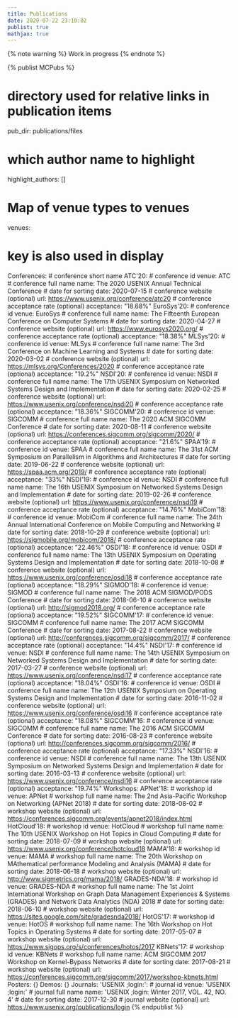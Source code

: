 ```yaml
---
title: Publications
date: 2020-07-22 23:10:02
publist: true
mathjax: true
---
```

{% note warning %}
Work in progress
{% endnote %}

{% publist MCPubs %}
# directory used for relative links in publication items
pub_dir: publications/files
# which author name to highlight
highlight_authors: []
# Map of venue types to venues
venues:
  # key is also used in display
  Conferences:
    # conference short name
    ATC'20:
      # conference id
      venue: ATC
      # conference full name
      name: The 2020 USENIX Annual Technical Conference
      # date for sorting
      date: 2020-07-15
      # conference website (optional)
      url: https://www.usenix.org/conference/atc20
      # conference acceptance rate (optional)
      acceptance: "18.68%"
    EuroSys'20:
      # conference id
      venue: EuroSys
      # conference full name
      name: The Fifteenth European Conference on Computer Systems
      # date for sorting
      date: 2020-04-27
      # conference website (optional)
      url: https://www.eurosys2020.org/
      # conference acceptance rate (optional)
      acceptance: "18.38%"
    MLSys'20:
      # conference id
      venue: MLSys
      # conference full name
      name: The 3rd Conference on Machine Learning and Systems
      # date for sorting
      date: 2020-03-02
      # conference website (optional)
      url: https://mlsys.org/Conferences/2020
      # conference acceptance rate (optional)
      acceptance: "19.2%"
    NSDI'20:
      # conference id
      venue: NSDI
      # conference full name
      name: The 17th USENIX Symposium on Networked Systems Design and Implementation
      # date for sorting
      date: 2020-02-25
      # conference website (optional)
      url: https://www.usenix.org/conference/nsdi20
      # conference acceptance rate (optional)
      acceptance: "18.36%"
    SIGCOMM'20:
      # conference id
      venue: SIGCOMM
      # conference full name
      name: The 2020 ACM SIGCOMM Conference
      # date for sorting
      date: 2020-08-11
      # conference website (optional)
      url: https://conferences.sigcomm.org/sigcomm/2020/
      # conference acceptance rate (optional)
      acceptance: "21.6%"
    SPAA'19:
      # conference id
      venue: SPAA
      # conference full name
      name: The 31st ACM Symposium on Parallelism in Algorithms and Architectures
      # date for sorting
      date: 2019-06-22
      # conference website (optional)
      url: https://spaa.acm.org/2019/
      # conference acceptance rate (optional)
      acceptance: "33%"
    NSDI'19:
      # conference id
      venue: NSDI
      # conference full name
      name: The 16th USENIX Symposium on Networked Systems Design and Implementation
      # date for sorting
      date: 2019-02-26
      # conference website (optional)
      url: https://www.usenix.org/conference/nsdi19
      # conference acceptance rate (optional)
      acceptance: "14.76%"
    MobiCom'18:
      # conference id
      venue: MobiCom
      # conference full name
      name: The 24th Annual International Conference on Mobile Computing and Networking
      # date for sorting
      date: 2018-10-29
      # conference website (optional)
      url: https://sigmobile.org/mobicom/2018/
      # conference acceptance rate (optional)
      acceptance: "22.46%"
    OSDI'18:
      # conference id
      venue: OSDI
      # conference full name
      name: The 13th USENIX Symposium on Operating Systems Design and Implementation
      # date for sorting
      date: 2018-10-08
      # conference website (optional)
      url: https://www.usenix.org/conference/osdi18
      # conference acceptance rate (optional)
      acceptance: "18.29%"
    SIGMOD'18:
      # conference id
      venue: SIGMOD
      # conference full name
      name: The 2018 ACM SIGMOD/PODS Conference
      # date for sorting
      date: 2018-06-10
      # conference website (optional)
      url: http://sigmod2018.org/
      # conference acceptance rate (optional)
      acceptance: "19.52%"
    SIGCOMM'17:
      # conference id
      venue: SIGCOMM
      # conference full name
      name: The 2017 ACM SIGCOMM Conference
      # date for sorting
      date: 2017-08-22
      # conference website (optional)
      url: http://conferences.sigcomm.org/sigcomm/2017/
      # conference acceptance rate (optional)
      acceptance: "14.4%"
    NSDI'17:
      # conference id
      venue: NSDI
      # conference full name
      name: The 14th USENIX Symposium on Networked Systems Design and Implementation
      # date for sorting
      date: 2017-03-27
      # conference website (optional)
      url: https://www.usenix.org/conference/nsdi17
      # conference acceptance rate (optional)
      acceptance: "18.04%"
    OSDI'16:
      # conference id
      venue: OSDI
      # conference full name
      name: The 12th USENIX Symposium on Operating Systems Design and Implementation
      # date for sorting
      date: 2016-11-02
      # conference website (optional)
      url: https://www.usenix.org/conference/osdi16
      # conference acceptance rate (optional)
      acceptance: "18.08%"
    SIGCOMM'16:
      # conference id
      venue: SIGCOMM
      # conference full name
      name: The 2016 ACM SIGCOMM Conference
      # date for sorting
      date: 2016-08-23
      # conference website (optional)
      url: http://conferences.sigcomm.org/sigcomm/2016/
      # conference acceptance rate (optional)
      acceptance: "17.33%"
    NSDI'16:
      # conference id
      venue: NSDI
      # conference full name
      name: The 13th USENIX Symposium on Networked Systems Design and Implementation
      # date for sorting
      date: 2016-03-13
      # conference website (optional)
      url: https://www.usenix.org/conference/nsdi16
      # conference acceptance rate (optional)
      acceptance: "19.74%"
  Workshops:
    APNet'18:
      # workshop id
      venue: APNet
      # workshop full name
      name: The 2nd Asia-Pacific Workshop on Networking (APNet 2018)
      # date for sorting
      date: 2018-08-02
      # workshop website (optional)
      url: https://conferences.sigcomm.org/events/apnet2018/index.html
    HotCloud'18:
      # workshop id
      venue: HotCloud
      # workshop full name
      name: The 10th USENIX Workshop on Hot Topics in Cloud Computing
      # date for sorting
      date: 2018-07-09
      # workshop website (optional)
      url: https://www.usenix.org/conference/hotcloud18
    MAMA'18:
      # workshop id
      venue: MAMA
      # workshop full name
      name: The 20th Workshop on MAthematical performance Modeling and Analysis (MAMA)
      # date for sorting
      date: 2018-06-18
      # workshop website (optional)
      url: http://www.sigmetrics.org/mama/2018/
    GRADES-NDA'18:
      # workshop id
      venue: GRADES-NDA
      # workshop full name
      name: The 1st Joint International Workshop on Graph Data Management Experiences & Systems (GRADES) and Network Data Analytics (NDA) 2018
      # date for sorting
      date: 2018-06-10
      # workshop website (optional)
      url: https://sites.google.com/site/gradesnda2018/
    HotOS'17:
      # workshop id
      venue: HotOS
      # workshop full name
      name: The 16th Workshop on Hot Topics in Operating Systems
      # date for sorting
      date: 2017-05-07
      # workshop website (optional)
      url: https://www.sigops.org/s/conferences/hotos/2017
    KBNets'17:
      # workshop id
      venue: KBNets
      # workshop full name
      name: ACM SIGCOMM 2017 Workshop on Kernel-Bypass Networks
      # date for sorting
      date: 2017-08-21
      # workshop website (optional)
      url: https://conferences.sigcomm.org/sigcomm/2017/workshop-kbnets.html
  Posters: {}
  Demos: {}
  Journals:
    'USENIX ;login:':
      # journal id
      venue: 'USENIX ;login:'
      # journal full name
      name: 'USENIX ;login: Winter 2017, VOL. 42, NO. 4'
      # date for sorting
      date: 2017-12-30
      # journal website (optional)
      url: https://www.usenix.org/publications/login
{% endpublist %}
